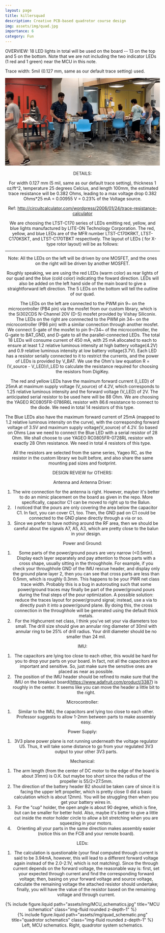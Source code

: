 ```yaml
---
layout: page
title: killersquad
description: Creative PCB-based quadrotor course design
img: assets/img/quad.jpg
importance: 6
category: Fun
---
```




OVERVIEW: 
18 LED lights in total will be used on the board -- 13 on the top and 5 on the bottom. Note that we are not including the two indicator LEDs (1 red and 1 green) near the MCU in this note.

Trace width: 5mil (0.127 mm, same as our default trace setting) used.

<div class="row" align = "center">
    <div class="col-sm mt-3 mt-md-0">
        <img src="assets/img/flying_gif.gif" alt="this slowpoke moves"  width="560" />
</div>

DETAILS:

For width 0.127 mm (5 mil, same as our default trace setting), thickness 1 oz/ft^2, temperature 25 degrees Celcius, and length 100mm, the estimated trace resistance will be 0.382 Ohms, leading to a max voltage drop 0.382 Ohms*25 mA = 0.00955 V = 0.23% of the Voltage source. 


Ref: http://circuitcalculator.com/wordpress/2006/01/24/trace-resistance-calculator

We are choosing the LTST-C170 series of LEDs emitting red, yellow, and blue lights manufactured by LITE-ON Technology Corporation. The red, yellow, and blue LEDs are of the MFR number LTST-C170KRKT, LTST-C170KSKT, and LTST-C170TBKT respectively.  The layout of LEDs ( for X-type rotor layout) will be as follows: 

*****************************************************************************************  
Note: All the LEDs on the left will be driven by one MOSFET, and the ones on the right will be driven by another MOSFET.

Roughly speaking, we are using the red LEDs (warm color) as rear lights of our quad and the blue (cold color) indicating the foward direction.  LEDs will also be added on the left hand side of the main board to give a straightforward left direction.  The 5 LEDs on the bottom will tell the outline of our quad.

The LEDs on the left are connected to the PWM pin 9~ on the microcontroller (PB4 pin) via the mosfet from our custom library, which is the Si302CDS N-Channel 20V (D-S) mosfet provided by Vishay Siliconix. The LEDs on the right are connnected to the PWM pin 34~ on the microcontroller (PB6 pin) with a similar connection through another mosfet. We connect S-gate of the mosfet to pin 9~/34~ of the microcontroller, the G-gate to BAT_GND, and D-gate to all the parallel-connected LEDs. The total 18 LEDs will consume current of 450 mA, with 25 mA allocated to each to ensure at least 1.2 relative luminous intensity at high battery voltage(4.2V) and 0.9 relative luminous intensity at low battery voltage(3.7V). Each LED has a resistor serially connected to it to restrict the currents, and the power of LEDs is provided by V_BAT. We use the Ohm's law equation R = (V_source - V_LED)/I_LED to calculate the resistance required for choosing the resistors from DigiKey. 

The red and yellow LEDs have the maximum forward current (I_LED) of 25mA at maximum supply voltage (V_source) of 4.2V, which corresponds to 1.25 relative luminous intensity and the forward voltage (V_LED) of 2V. The anticipated serial resistor to be used here will be 88 Ohm. We are choosing the YAGEO RC0805FR-0786R6L resistor with 86.6 resistance to connect to the diode. We need in total 14 resistors of this type.

The Blue LEDs also have the maximum forward current of 25mA (mapped to 1.2 relative luminous intensity on the curve), with the correspondng forward voltage of 3.5V and maximum supply voltage(V_source) of 4.2V. So based on Ohms Law we need to connect the Blue LED with a serial resistor of 28 Ohm. We shall choose to use YAGEO RC0805FR-0728RL resistor with exactly 28 Ohm resistance. We need in total 4 resistors of this type. 

All the resistors are selected from the same series, Yageo RC, as the resistor in the custom library we built before, and also share the same mounting pad sizes and footprint. 


DESIGN REVIEW for OTHERS:

Antenna and Antenna Driver:
1. The wire connection for the antenna is right. However, mayber it's better to do an mimic placement on the board as given in the repo. More specifically,  capacitor C1 can be moved to right up to the Balun.
2. I noticed that the pours are only covering the area below the capacitor C1. In fact, you can cover C1, too. Then, the GND pad on C1 could be connected to the GND plane directly through a via or so. 
3. Since we prefer to have nothing around the RF area, then we should be careful about the signals A7, A5, A3, which are pretty close to the balun in your design.

Power and Ground:
1. Some parts of the power/ground pours are very narrow (<0.5mm). Display each layer separately and pay attention to those parts with a cross shape, usually sitting in the throughhole. For example, if you check your throughhole GND of the IMU rescue header, and display only the ground plane layer 2, then you can see that cross parts are less than 0.5mm, which is roughly 0.3mm. This happens to be your PWR net class trace width. Probably this is a bug in autorouting such that some power/ground traces may finally be part of the power/ground pours during the final steps of the pour optimization. A possible solution: reduce the traces layout for power/ground signal; instead, use a via to directly push it into a power/gound plane. By doing this, the cross connection in the throughhole will be generated using the default thick metals.
2. For the Highcurrent net class, I think you've set your via diameters too small. The drill size should give an annular ring diameter of 30mil with annular ring to be 25% of drill radius. Your drill diameter should be no smaller than 24 mil.


IMU:
1. The capacitors are lying too close to each other, this would be hard for you to drop your parts on your board. In fact, not all the capacitors are important and sensitive. So, just make sure the sensitive ones are placed as near as possible. 
2. The position of the IMU header should be refined to make sure that the IMU on the breakout board(https://www.adafruit.com/product/3387) is roughly in the center. It seems like you can move the header a little bit to the right.

Microcontroller:
1. Similar to the IMU, the capacitors arel lying too close to each other. Professor suggests to allow 1-2mm between parts to make assembly easy.

Power Supply:
1. 3V3 plane power plane is not running underneath the voltage regulator U5. Thus, it will take some distance to go from your regulated 3V3 output to your other 3V3 parts.
 

Mechanical:
1. The arm length (from the center of DC motor to the edge of the board is about 31mm) is O.K. but maybe too short since the radius of the propeller is 55/2=27.5mm.  
2. The direction of the battery header B2 should be taken care of since it is facing the upper left propeller, which is pretty close (I did a basic calculation which is about 12mm). You will be struggling then when you get your battery wires in.
3. For the "cup" holder, the open angle is about 90 degree, which is fine, but can be smaller for better hold. Also, maybe it's better to give a little cut inside the motor holder circle to allow a bit stretching when you are squeezing in your motors.
4. Orienting all your parts in the same direction makes assembly easier (notice this on the FCB and your remote board).

LEDs:
1. The calculation is questionable (your final computed through current is said to be 3.94mA, however, this will lead to a different forward voltage again instead of the 2.0-2.1V, which is not matching). Since the through current depends on the forward voltage, the reasonable way is: first, set your expected through current and find the corresponding forward voltage; then, basing on your forward voltage and source voltage, calculate the remaining voltage the attached resistor should undertake; finally, you will have the value of the resistor based on the remaining voltage and through current.




<div class="row" align = "center">
    <div class="col-sm mt-2 mt-md-0">
        {% include figure.liquid path="assets/img/MCU_schematics.jpg" title="MCU schematics" class="img-fluid rounded z-depth-1" %}
    </div>
    <div class="col-sm mt-2 mt-md-0">
        {% include figure.liquid path="assets/img/quad_schematic.png" title="quadrotor schematics" class="img-fluid rounded z-depth-1" %}
</div>

<div class="caption">
    Left, MCU schematics. Right, quadrotor system schematics.
</div>

